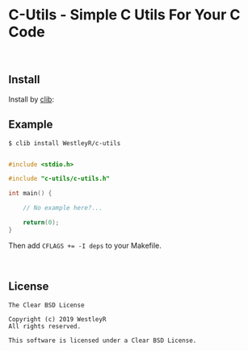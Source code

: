 # C-Utils - Simple C Utils For Your C Code

<br>

## Install

Install by [clib](https://github.com/clib/clib):

## Example

```
$ clib install WestleyR/c-utils
```

```c

#include <stdio.h>

#include "c-utils/c-utils.h"

int main() {

    // No example here?...

    return(0);
}
```

Then add `CFLAGS += -I deps` to your Makefile.

<br>

## License

```
The Clear BSD License

Copyright (c) 2019 WestleyR
All rights reserved.

This software is licensed under a Clear BSD License.
```

<br>

